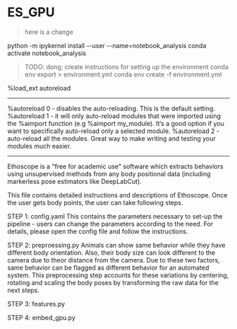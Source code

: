 # ES_GPU

> here is a change

python -m ipykernel install --user --name=notebook_analysis
conda activate notebook_analysis

> TODO: dong; create instructions for setting up the environment
conda env export > environment.yml
conda env create -f environment.yml



%load_ext autoreload
________________________________
%autoreload 0 - disables the auto-reloading. This is the default setting.
%autoreload 1 - it will only auto-reload modules that were imported using the %aimport function (e.g %aimport my_module). It’s a good option if you want to specifically auto-reload only a selected module.
%autoreload 2 - auto-reload all the modules. Great way to make writing and testing your modules much easier.


------------------------------------------------------------------------------------------------------------------------------------------------------
Ethoscope is a "free for academic use" software which extracts behaviors using unsupervised methods from any body positional data (including markerless pose estimators like DeepLabCut). 

This file contains detailed instructions and descriptions of Ethoscope. Once the user gets body points, the user can take following steps.

STEP 1: config.yaml
This contains the parameters necessary to set-up the pipeline - users can change the parameters according to the need. For details, please open the config file and follow the instructions.

STEP 2: preproessing.py
Animals can show same behavior while they have different body orientation. Also, their body size can look different to the camera due to theor distance from the camera. Due to these two factors, same behavior can be flagged as different behavior for an automated system. This preprocessing step accounts for these variations by centering, rotating and scaling the body poses by transforming the raw data for the next steps.

STEP 3: features.py


STEP 4: embed_gpu.py

